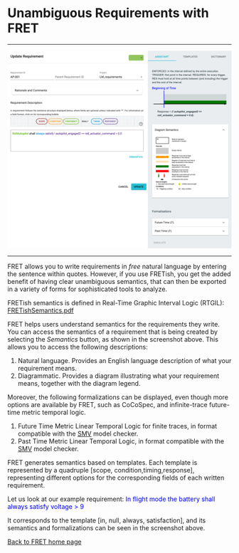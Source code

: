 # Unambiguous Requirements with FRET

***

<img src="../screen_shots/SemanticsAndFormalizations.png">

***

FRET allows you to write requirements in _free_ natural language by entering the sentence within quotes. However, if you use FRETish, you get the added benefit of having clear unambiguous semantics, that can then be exported in a variety of forms for sophisticated tools to analyze.

FRETish semantics is defined in Real-Time Graphic Interval Logic (RTGIL): [FRETishSemantics.pdf](./fretishSemantics.pdf)


FRET helps users understand semantics for the requirements they write. You can access the semantics of a requirement that is being created by selecting the _Semantics_ button, as shown in the screenshot above. This allows you to access the following descriptions:

1. Natural language. Provides an English language description of what your requirement means.
2. Diagrammatic. Provides a diagram illustrating what your requirement means, together with the diagram legend.

Moreover, the following formalizations can be displayed, even though more options are available by FRET, such as CoCoSpec, and infinite-trace future-time metric temporal logic.

1. Future Time Metric Linear Temporal Logic for finite traces, in format compatible with the [SMV](https://en.wikipedia.org/wiki/NuSMV) model checker.
2. Past Time Metric Linear Temporal Logic, in format compatible with the [SMV](https://en.wikipedia.org/wiki/NuSMV) model checker.

FRET generates semantics based on templates. Each template is represented by a quadruple [scope, condition,timing,response], representing different options for the corresponding fields of each written requirement.

Let us look at our example requirement: <span style="color:blue">In flight mode the battery shall always satisfy voltage > 9 </span>

It corresponds to the template [in, null, always, satisfaction], and its semantics and formalizations can be seen in the screenshot above.

[Back to FRET home page](../userManual.md)   
